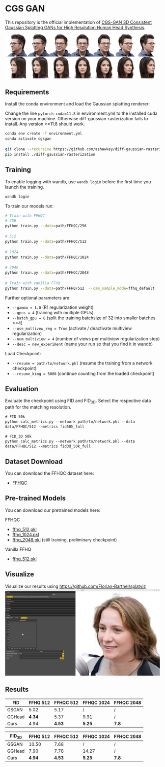 # CGS GAN

This repository is the official implementation of [CGS-GAN 3D Consistent Gaussian Splatting GANs for High Resolution Human Head Synthesis](). 

![alt text](assets/out_small.jpg "Teaser")

## Requirements

Install the conda environment and load the Gaussian splatting renderer:

Change the line `pytorch-cuda=11.8` in environment.yml to the installed cuda version on your machine. Otherwise diff-gaussian-rasterization fails to install. 
Any version >=11.8 should work.
```sh
conda env create -f environment.yml
conda activate cgsgan

git clone --recursive https://github.com/ashawkey/diff-gaussian-rasterization
pip install ./diff-gaussian-rasterization
```

## Training

To enable logging with wandb, use `wandb login` before the first time you launch the training.
```sh
wandb login
```

To train our models run:

```sh
# Train with FFHQC
# 256
python train.py --data=path/FFHQC/256

# 512
python train.py --data=path/FFHQC/512

# 1024
python train.py --data=path/FFHQC/1024

# 2048
python train.py --data=path/FFHQC/2048

# Train with vanilla FFHQ
python train.py --data=path/FFHQ/512  --cam_sample_mode=ffhq_default
```

Further optional parameters are:
- `--gamma = 1.0` (R1 regularization weight)
- `--gpus = 4` (training with multiple GPUs)
- `--batch_gpu = 8` (split the training batchsize of 32 into smaller batches >=4)
- `--use_multivew_reg = True` (activate / deactivate multiview regularization)
- `--num_multiview = 4` (number of views per multiview regularization step)
- `--desc = new_experiment` (name your run so that you find it in wandb)

Load Checkpoint:
- `--resume = path/to/network.pkl` (resume the training from a network checkpoint)
- `--resume_kimg = 5000` (continue counting from the loaded checkpoint)

## Evaluation

Evaluate the checkpoint using FID and FID<sub>3D</sub>. Select the respective data path for the matching resolution.
```shell
# FID 50k
python calc_metrics.py --network path/to/network.pkl --data data/FFHQC/512 --metrics fid50k_full

# FID_3D 50k
python calc_metrics.py --network path/to/network.pkl --data data/FFHQC/512 --metrics fid3d_50k_full
```

## Dataset Download

You can download the FFHQC dataset here:
- [FFHQC](https://huggingface.co/anonym892312603527/neurips25/resolve/main/FFHQC.tar?download=true)

## Pre-trained Models

You can download our pretrained models here:

FFHQC
- [ffhq_512.pkl](https://huggingface.co/anonym892312603527/neurips25/resolve/main/models/ffhq_512.pkl?download=true)
- [ffhq_1024.pkl](https://huggingface.co/anonym892312603527/neurips25/resolve/main/models/ffhqc_1024.pkl?download=true)
- [ffhq_2048.pkl](https://huggingface.co/anonym892312603527/neurips25/resolve/main/models/ffhqc_2048.pkl?download=true) (still training, preliminary checkpoint)

Vanilla FFHQ
- [ffhq_512.pkl](https://huggingface.co/anonym892312603527/neurips25/resolve/main/models/ffhq_512.pkl?download=true)


## Visualize

Visualize our results using https://github.com/Florian-Barthel/splatviz
<img src="assets/gan_mode.png" style="width: 600px;">


## Results


| FID    | FFHQ 512  | FFHQC 512 | FFHQC 1024 | FFHQC 2048 |
|--------|-----------|-----------|------------|-----------|
| GSGAN  | 5.02      | 5.17      | /          | /         |
| GGHead | **4.34**  | 5.37      | 9.91       | /         |
| Ours   | 4.94      | **4.53**  | **5.25**   | **7.8**   |

| FID<sub>3D</sub> | FFHQ 512  | FFHQC 512 | FFHQC 1024 | FFHQC 2048 |
|------------------|-----------|-----------|------------|------------|
| GSGAN            | 10.50     | 7.68      | /          | /          |
| GGHead           | 7.90      | 7.78      | 14.27      | /          |
| Ours             | **4.94**  | **4.53**  | **5.25**   | **7.8**    |

